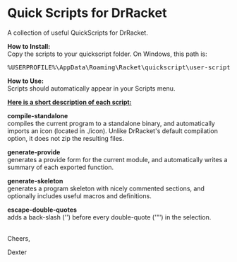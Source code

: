 # Quick Scripts for DrRacket

A collection of useful QuickScripts for DrRacket.

<b>How to Install:</b><br>
Copy the scripts to your quickscript folder. On Windows, this path is:<br>
<pre>
%USERPROFILE%\AppData\Roaming\Racket\quickscript\user-scripts
</pre>

<b>How to Use:</b><br>
Scripts should automatically appear in your Scripts menu.

<u><b>Here is a short description of each script:</u></b><br>

<b>compile-standalone</b><br>
compiles the current program to a standalone binary, and automatically imports an icon (located in ./icon). Unlike DrRacket's default compilation option, it does not zip the resulting files.

<b>generate-provide</b><br>
generates a provide form for the current module, and automatically writes a summary of each exported function.

<b>generate-skeleton</b><br>
generates a program skeleton with nicely commented sections, and optionally includes useful macros and definitions.

<b>escape-double-quotes</b><br>
adds a back-slash ('\') before every double-quote ('"') in the selection.

<br>
Cheers,

Dexter
